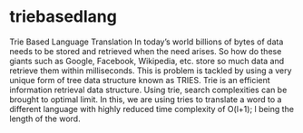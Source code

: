 # triebasedlang
Trie Based Language Translation
In today’s world billions of bytes of data needs to be stored and retrieved when the need arises. So how do these giants such as Google, Facebook, Wikipedia, etc. store so much data and retrieve them within milliseconds. This is problem is tackled by using a very unique form of tree data structure known as TRIES. Trie is an efficient information retrieval data structure. Using trie, search complexities can be brought to optimal limit. In this, we are using tries to translate a word to a different language with highly reduced time complexity of O(l+1); l being the length of the word.
